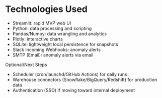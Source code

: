 # Technologies Used

- Streamlit: rapid MVP web UI
- Python: data processing and scripting
- Pandas/Numpy: data wrangling and analytics
- Plotly: interactive charts
- SQLite: lightweight local persistence for snapshots
- Slack Incoming Webhooks: anomaly alerts
- SMTP (Email): anomaly alerts via email

Optional/Next Steps
- Scheduler (cron/launchd/GitHub Actions) for daily runs
- Warehouse connectors (Snowflake/BigQuery/Redshift) for production data
- Authentication (SSO) if moving toward internal deployment
